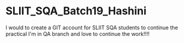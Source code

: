 # SLIIT_SQA_Batch19_Hashini
I would to create a GIT account for SLIIT SQA students to continue the practical
I'm in QA branch and love to continue the work!!!!
